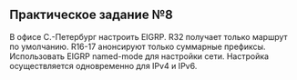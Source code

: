 ## Практическое задание №8

В офисе С.-Петербург настроить EIGRP.
R32 получает только маршрут по умолчанию.
R16-17 анонсируют только суммарные префиксы.
Использовать EIGRP named-mode для настройки сети.
Настройка осуществляется одновременно для IPv4 и IPv6.